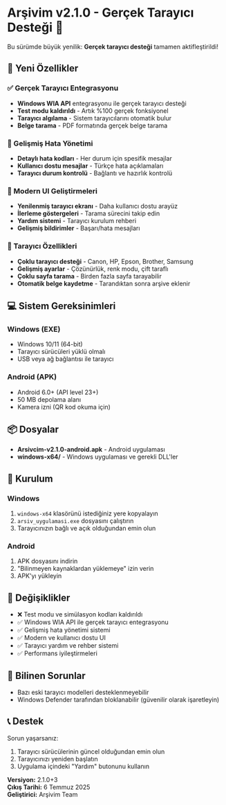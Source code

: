 # Arşivim v2.1.0 - Gerçek Tarayıcı Desteği 🎉

Bu sürümde büyük yenilik: **Gerçek tarayıcı desteği** tamamen aktifleştirildi!

## 🚀 Yeni Özellikler

### ✅ Gerçek Tarayıcı Entegrasyonu
- **Windows WIA API** entegrasyonu ile gerçek tarayıcı desteği
- **Test modu kaldırıldı** - Artık %100 gerçek fonksiyonel
- **Tarayıcı algılama** - Sistem tarayıcılarını otomatik bulur
- **Belge tarama** - PDF formatında gerçek belge tarama

### 🔧 Gelişmiş Hata Yönetimi
- **Detaylı hata kodları** - Her durum için spesifik mesajlar
- **Kullanıcı dostu mesajlar** - Türkçe hata açıklamaları
- **Tarayıcı durum kontrolü** - Bağlantı ve hazırlık kontrolü

### 📱 Modern UI Geliştirmeleri
- **Yenilenmiş tarayıcı ekranı** - Daha kullanıcı dostu arayüz
- **İlerleme göstergeleri** - Tarama sürecini takip edin
- **Yardım sistemi** - Tarayıcı kurulum rehberi
- **Gelişmiş bildirimler** - Başarı/hata mesajları

### 🎯 Tarayıcı Özellikleri
- **Çoklu tarayıcı desteği** - Canon, HP, Epson, Brother, Samsung
- **Gelişmiş ayarlar** - Çözünürlük, renk modu, çift taraflı
- **Çoklu sayfa tarama** - Birden fazla sayfa tarayabilir
- **Otomatik belge kaydetme** - Tarandıktan sonra arşive eklenir

## 💻 Sistem Gereksinimleri

### Windows (EXE)
- Windows 10/11 (64-bit)
- Tarayıcı sürücüleri yüklü olmalı
- USB veya ağ bağlantısı ile tarayıcı

### Android (APK)
- Android 6.0+ (API level 23+)
- 50 MB depolama alanı
- Kamera izni (QR kod okuma için)

## 📦 Dosyalar

- **Arsivcim-v2.1.0-android.apk** - Android uygulaması
- **windows-x64/** - Windows uygulaması ve gerekli DLL'ler

## 🔧 Kurulum

### Windows
1. `windows-x64` klasörünü istediğiniz yere kopyalayın
2. `arsiv_uygulamasi.exe` dosyasını çalıştırın
3. Tarayıcınızın bağlı ve açık olduğundan emin olun

### Android
1. APK dosyasını indirin
2. "Bilinmeyen kaynaklardan yüklemeye" izin verin
3. APK'yı yükleyin

## 🔄 Değişiklikler

- ❌ Test modu ve simülasyon kodları kaldırıldı
- ✅ Windows WIA API ile gerçek tarayıcı entegrasyonu
- ✅ Gelişmiş hata yönetimi sistemi
- ✅ Modern ve kullanıcı dostu UI
- ✅ Tarayıcı yardım ve rehber sistemi
- ✅ Performans iyileştirmeleri

## 🐛 Bilinen Sorunlar

- Bazı eski tarayıcı modelleri desteklenmeyebilir
- Windows Defender tarafından bloklanabilir (güvenilir olarak işaretleyin)

## 📞 Destek

Sorun yaşarsanız:
1. Tarayıcı sürücülerinin güncel olduğundan emin olun
2. Tarayıcınızı yeniden başlatın
3. Uygulama içindeki "Yardım" butonunu kullanın

**Versiyon:** 2.1.0+3  
**Çıkış Tarihi:** 6 Temmuz 2025  
**Geliştirici:** Arşivim Team 